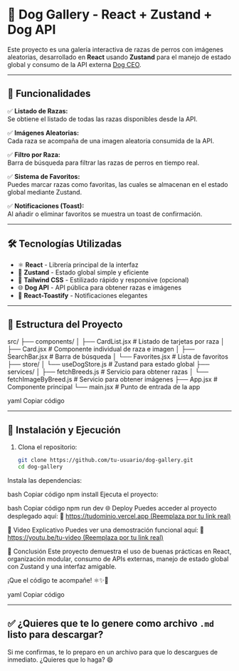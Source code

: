 # 🐶 Dog Gallery - React + Zustand + Dog API

Este proyecto es una galería interactiva de razas de perros con imágenes aleatorias, desarrollado en **React** usando **Zustand** para el manejo de estado global y consumo de la API externa [Dog CEO](https://dog.ceo/dog-api/).

---




## 🚀 Funcionalidades

✅ **Listado de Razas:**  
Se obtiene el listado de todas las razas disponibles desde la API.  

✅ **Imágenes Aleatorias:**  
Cada raza se acompaña de una imagen aleatoria consumida de la API.  

✅ **Filtro por Raza:**  
Barra de búsqueda para filtrar las razas de perros en tiempo real.  

✅ **Sistema de Favoritos:**  
Puedes marcar razas como favoritas, las cuales se almacenan en el estado global mediante Zustand.  

✅ **Notificaciones (Toast):**  
Al añadir o eliminar favoritos se muestra un toast de confirmación.

---

## 🛠️ Tecnologías Utilizadas

- ⚛️ **React** - Librería principal de la interfaz  
- 🐻 **Zustand** - Estado global simple y eficiente  
- 🎨 **Tailwind CSS** - Estilizado rápido y responsive (opcional)  
- 🌐 **Dog API** - API pública para obtener razas e imágenes  
- 🍞 **React-Toastify** - Notificaciones elegantes  

---

## 📂 Estructura del Proyecto

src/
├── components/
│ ├── CardList.jsx # Listado de tarjetas por raza
│ ├── Card.jsx # Componente individual de raza e imagen
│ ├── SearchBar.jsx # Barra de búsqueda
│ └── Favorites.jsx # Lista de favoritos
├── store/
│ └── useDogStore.js # Zustand para estado global
├── services/
│ ├── fetchBreeds.js # Servicio para obtener razas
│ └── fetchImageByBreed.js # Servicio para obtener imágenes
├── App.jsx # Componente principal
└── main.jsx # Punto de entrada de la app

yaml
Copiar código

---

## 🔧 Instalación y Ejecución

1. Clona el repositorio:  
   ```bash
   git clone https://github.com/tu-usuario/dog-gallery.git
   cd dog-gallery
Instala las dependencias:

bash
Copiar código
npm install
Ejecuta el proyecto:

bash
Copiar código
npm run dev
🌐 Deploy
Puedes acceder al proyecto desplegado aquí:
🔗 [https://tudominio.vercel.app (Reemplaza por tu link real)](https://papibata3-dogs-page-2y29.vercel.app/)

🎥 Video Explicativo
Puedes ver una demostración funcional aquí:
🔗 [https://youtu.be/tu-video (Reemplaza por tu link real)](https://youtu.be/hssr-wOq5yM)

🎯 Conclusión
Este proyecto demuestra el uso de buenas prácticas en React, organización modular, consumo de APIs externas, manejo de estado global con Zustand y una interfaz amigable.

¡Que el código te acompañe! ⚛️✨🐾

yaml
Copiar código

---

## ✅ **¿Quieres que te lo genere como archivo `.md` listo para descargar?**

Si me confirmas, te lo preparo en un archivo para que lo descargues de inmediato. ¿Quieres que lo haga? 😄



